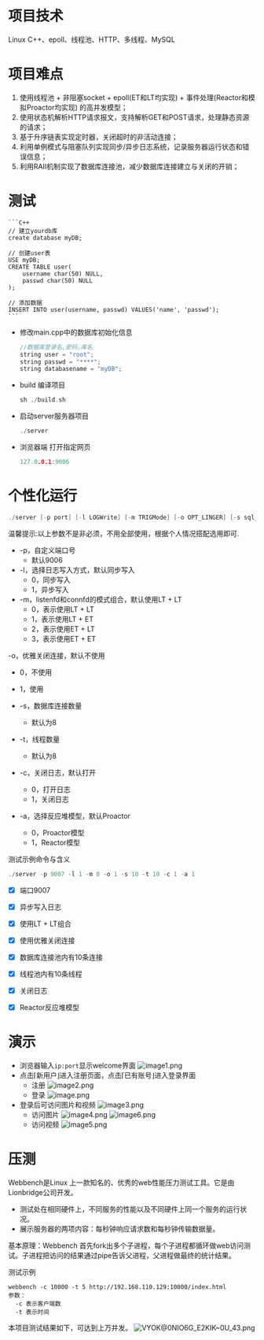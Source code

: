 # 项目技术
Linux C++、epoll、线程池、HTTP、多线程、MySQL

# 项目难点
1. 使用线程池 + 非阻塞socket + epoll(ET和LT均实现) + 事件处理(Reactor和模拟Proactor均实现) 的高并发模型；
2. 使用状态机解析HTTP请求报文，支持解析GET和POST请求，处理静态资源的请求；
3. 基于升序链表实现定时器，关闭超时的非活动连接；
4. 利用单例模式与阻塞队列实现同步/异步日志系统，记录服务器运行状态和错误信息；
5. 利用RAII机制实现了数据库连接池，减少数据库连接建立与关闭的开销；

# 测试
    ```C++
    // 建立yourdb库
    create database myDB;

    // 创建user表
    USE myDB;
    CREATE TABLE user(
        username char(50) NULL,
        passwd char(50) NULL
    );

    // 添加数据
    INSERT INTO user(username, passwd) VALUES('name', 'passwd');
    ```

* 修改main.cpp中的数据库初始化信息

    ```C++
    //数据库登录名,密码,库名
    string user = "root";
    string passwd = "****";
    string databasename = "myDB";
    ```

* build 编译项目

    ```C++
    sh ./build.sh
    ```

* 启动server服务器项目

    ```C++
    ./server
    ```

* 浏览器端 打开指定网页

    ```C++
    127.0.0.1:9006
    ```

# 个性化运行

```C++
./server [-p port] [-l LOGWrite] [-m TRIGMode] [-o OPT_LINGER] [-s sql_num] [-t thread_num] [-c close_log] [-a actor_model]
```

温馨提示:以上参数不是非必须，不用全部使用，根据个人情况搭配选用即可.

* -p，自定义端口号
	* 默认9006
* -l，选择日志写入方式，默认同步写入
	* 0，同步写入
	* 1，异步写入
* -m，listenfd和connfd的模式组合，默认使用LT + LT
	* 0，表示使用LT + LT
	* 1，表示使用LT + ET
  * 2，表示使用ET + LT
  * 3，表示使用ET + ET

-o，优雅关闭连接，默认不使用
* 0，不使用
* 1，使用

* -s，数据库连接数量
  * 默认为8
* -t，线程数量
  * 默认为8
* -c，关闭日志，默认打开
  * 0，打开日志
  * 1，关闭日志
* -a，选择反应堆模型，默认Proactor
  * 0，Proactor模型
  * 1，Reactor模型

测试示例命令与含义

```C++
./server -p 9007 -l 1 -m 0 -o 1 -s 10 -t 10 -c 1 -a 1
```

- [x] 端口9007
- [x] 异步写入日志
- [x] 使用LT + LT组合
- [x] 使用优雅关闭连接
- [x] 数据库连接池内有10条连接
- [x] 线程池内有10条线程
- [x] 关闭日志
- [x] Reactor反应堆模型


# 演示
- 浏览器输入`ip:port`显示welcome界面
![image1.png](https://s2.loli.net/2022/07/12/Pf3NzocekwqyprB.png)
- 点击⌈新用户⌋进入注册页面，点击⌈已有账号⌋进入登录界面
  - 注册
![image2.png](https://s2.loli.net/2022/07/12/wmEQipXxMANsa2R.png)
  - 登录
![image.png](https://s2.loli.net/2022/07/12/jvGLcgRiTaKBWrO.png)
- 登录后可访问图片和视频
![image3.png](https://s2.loli.net/2022/07/12/PYDShAdBECif3QK.png)
  - 访问图片
![image4.png](https://s2.loli.net/2022/07/12/hawuHseDOol7MIN.png)
![image6.png](https://s2.loli.net/2022/07/12/kEualyK4HUSeXrP.png)
  - 访问视频
![image5.png](https://s2.loli.net/2022/07/12/cAMDHQJkt5hKiWG.png)

# 压测
Webbench是Linux 上一款知名的、优秀的web性能压力测试工具。它是由Lionbridge公司开发。

- 测试处在相同硬件上，不同服务的性能以及不同硬件上同一个服务的运行状况。
- 展示服务器的两项内容：每秒钟响应请求数和每秒钟传输数据量。

基本原理：Webbench 首先fork出多个子进程，每个子进程都循环做web访问测试。子进程把访问的结果通过pipe告诉父进程，父进程做最终的统计结果。

测试示例
```
webbench -c 10000 -t 5 http://192.168.110.129:10000/index.html
参数：
  -c 表示客户端数
  -t 表示时间
```

本项目测试结果如下，可达到上万并发。
![VYOK@0NIO6G_E2KIK~0U_43.png](https://s2.loli.net/2022/07/12/uamFSxihzsgnCDR.png)


